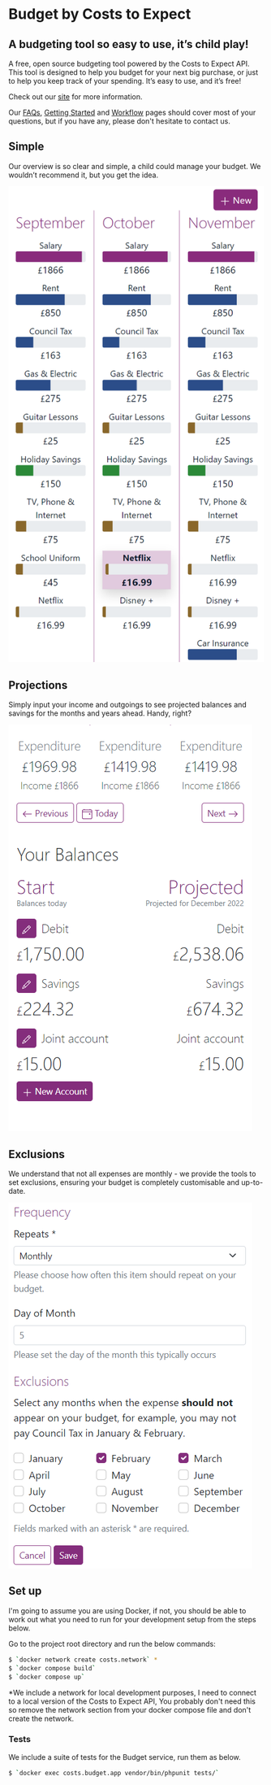 # Budget by Costs to Expect

## A budgeting tool so easy to use, it’s child play!

A free, open source budgeting tool powered by the Costs to Expect API. This tool is designed to help you 
budget for your next big purchase, or just to help you keep track of your spending. It’s easy to use, and it’s 
free!

Check out our [site](https://budget.costs-to-expect.com) for more information.

Our [FAQs](https://budget.costs-to-expect.com/faqs), [Getting Started](https://budget.costs-to-expect.com/getting-started) 
and [Workflow](https://budget.costs-to-expect.com/workflow) pages should cover most of your questions, but if you 
have any, please don't hesitate to contact us.

## Simple

Our overview is so clear and simple, a child could manage your budget. We wouldn’t recommend it, but you get the idea.

![Budget overview](/public/images/budget.png)

## Projections

Simply input your income and outgoings to see projected balances and savings for the months and years ahead. Handy, right?

![Budget overview](/public/images/projections.png)

## Exclusions

We understand that not all expenses are monthly - we provide the tools to set exclusions, ensuring your budget is completely customisable and up-to-date.

![Budget overview](/public/images/exclusions.png)

## Set up

I'm going to assume you are using Docker, if not, you should be able to work out what you need to run for your 
development setup from the steps below.

Go to the project root directory and run the below commands:

```bash
$ `docker network create costs.network` *
$ `docker compose build`
$ `docker compose up`
```

*We include a network for local development purposes, I need to connect to a local version of the Costs to Expect
API, You probably don't need this so remove the network section from your docker compose file and don't create the
network.

### Tests

We include a suite of tests for the Budget service, run them as below.

```bash
$ `docker exec costs.budget.app vendor/bin/phpunit tests/`
```
